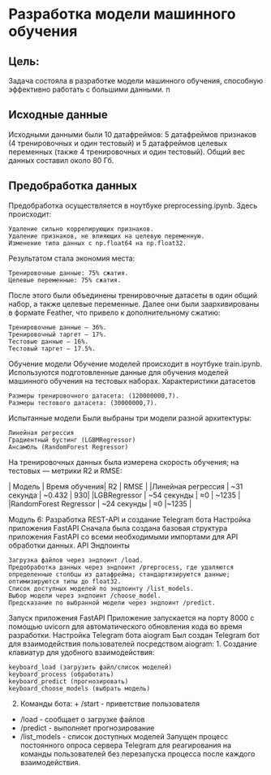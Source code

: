 # Разработка модели машинного обучения
## Цель: 
Задача состояла в разработке модели машинного обучения, способную эффективно работать с большими данными. п
## Исходные данные
Исходными данными были 10 датафреймов: 5 датафреймов признаков (4 тренировочных и один тестовый) и 5 датафреймов целевых переменных (также 4 тренировочных и один тестовый). Общий вес данных составил около 80 Гб.
## Предобработка данных
Предобработка осуществляется в ноутбуке preprocessing.ipynb. 
Здесь происходит:

    Удаление сильно коррелирующих признаков.
    Удаление признаков, не влияющих на целевую переменную.
    Изменение типа данных с np.float64 на np.float32.

Результатом стала экономия места:

    Тренировочные данные: 75% сжатия.
    Целевые переменные: 75% сжатия.

После этого были объединены тренировочные датасеты в один общий набор, а также целевые переменные. Далее они были заархивированы в формате Feather, что привело к дополнительному сжатию:

    Тренировочные данные — 36%.
    Тренировочный таргет — 17%.
    Тестовые данные — 16%.
    Тестовый таргет — 17.5%.

Обучение модели
Обучение моделей происходит в ноутбуке train.ipynb. Используются подготовленные данные для обучения моделей машинного обучения на тестовых наборах.
Характеристики датасетов

    Размеры тренировочного датасета: (120000000,7).
    Размеры тестового датасета: (30000000,7).

Испытанные модели
Были выбраны три модели разной архитектуры:

    Линейная регрессия
    Градиентный бустинг (LGBMRegressor)
    Ансамбль (RandomForest Regressor)

На тренировочных данных была измерена скорость обучения; на тестовых — метрики R2 и RMSE:



| Модель	| Время обучения| R2	| RMSE |
|Линейная регрессия	| ~31 секунда |	~0.432 | 930|
|LGBRegressor	| ~54 секунды |	≈0 | ~1235 |
|RandomForest Regressor |	~24 секунды	| ≈0 |~1235 |


Модуль 6: Разработка REST-API и создание Telegram бота
Настройка приложения FastAPI
Сначала была создана базовая структура приложения FastAPI со всеми необходимыми импортами для API обработки данных.
API Эндпоинты

    Загрузка файлов через эндпоинт /load.
    Предобработка данных через эндпоинт /preprocess, где удаляются определенные столбцы из датафрейма; стандартизируются данные; оптимизируются типы до float32.
    Список доступных моделей по эндпоинту /list_models.
    Выбор модели через эндпоинт /choose_model.
    Предсказание по выбранной модели через эндпоинт /predict.

Запуск приложения FastAPI
Приложение запускается на порту 8000 с помощью uvicorn для автоматического обновления кода во время разработки.
Настройка Telegram бота aiogram
Был создан Telegram бот для взаимодействия пользователей посредством aiogram: 1. Создание клавиатур для удобного взаимодействия:

    keyboard_load (загрузить файл/список моделей)
    keyboard_process (обработать)
    keyboard_predict (прогнозировать)
    keyboard_choose_models (выбрать модель)

2. Команды бота: + /start - приветствие пользователя
+ /load - сообщает о загрузке файлов
+ /predict - выполняет прогнозирование
+ /list_models - список доступных моделей Запущен процесс постоянного опроса сервера Telegram для реагирования на команды пользователей без перезапуска процесса после каждого взаимодействия.
